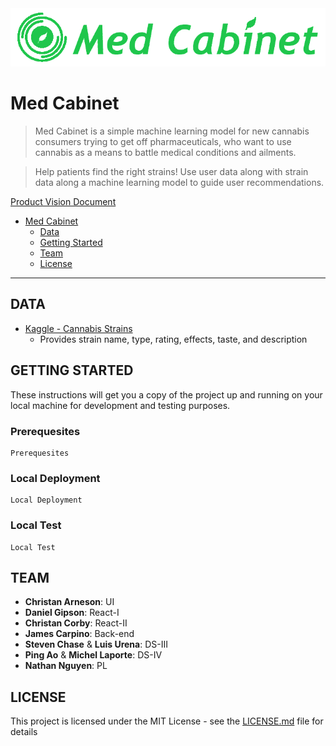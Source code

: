 <div align="center">
  <img src="https://github.com/bw-med-cabinet/DS-4/blob/dev-scaffolding/img/med_cabinet.png"><br>
</div>

# Med Cabinet

>Med Cabinet is a simple machine learning model for new cannabis consumers trying to get off pharmaceuticals, who want to use cannabis as a means to battle medical conditions and ailments.

>Help patients find the right strains! Use user data along with strain data along a machine learning model to guide user recommendations.

[Product Vision Document](https://docs.google.com/document/d/17CFltRMijet83Ye8XgYAXo3bgdvJH_Z1zv5iqHWEDiI/edit#heading=h.egmppyfu0k8r)

* [Med Cabinet](#med-cabinet)
    * [Data](#data)
    * [Getting Started](#getting-started)
    * [Team](#team)
    * [License](#license)

---

## DATA

* [Kaggle - Cannabis Strains](https://www.kaggle.com/kingburrito666/cannabis-strains)
    * Provides strain name, type, rating, effects, taste, and description

## GETTING STARTED

These instructions will get you a copy of the project up and running on your local machine for development and testing purposes.

### Prerequesites

```
Prerequesites
```

### Local Deployment

```
Local Deployment
```

### Local Test

```
Local Test
```

## TEAM

* **Christan Arneson**: UI
* **Daniel Gipson**: React-I
* **Christan Corby**: React-II
* **James Carpino**: Back-end
* **Steven Chase** & **Luis Urena**: DS-III
* **Ping Ao** & **Michel Laporte**: DS-IV
* **Nathan Nguyen**: PL

## LICENSE

This project is licensed under the MIT License - see the [LICENSE.md](https://github.com/bw-med-cabinet/DS-4/blob/master/README.md) file for details
